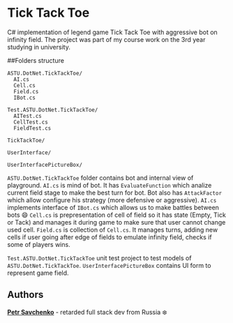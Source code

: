 # Tick Tack Toe

C# implementation of legend game Tick Tack Toe with aggressive bot on infinity field. The project was part of my course work on the 3rd year studying in university.

##Folders structure

```
ASTU.DotNet.TickTackToe/
  AI.cs
  Cell.cs
  Field.cs
  IBot.cs

Test.ASTU.DotNet.TickTackToe/
  AITest.cs
  CellTest.cs
  FieldTest.cs

TickTackToe/

UserInterface/

UserInterfacePictureBox/
```

`ASTU.DotNet.TickTackToe` folder contains bot and internal view of playground. 
`AI.cs` is mind of bot. It has `EvaluateFunction` which analize current field stage to make the best turn for bot. Bot also has `AttackFactor` which allow configure his strategy (more defensive or aggressive). 
`AI.cs` implements interface of `IBot.cs` which allows us to make battles between bots :smile:
`Cell.cs` is prepresentation of cell of field so it has state (Empty, Tick or Tack) and manages it during game to make sure that user cannot change used cell.
`Field.cs` is collection of `Cell.cs`. It manages turns, adding new cells if user going after edge of fields to emulate infinity field, checks if some of players wins.

`Test.ASTU.DotNet.TickTackToe` unit test project to test models of `ASTU.DotNet.TickTackToe`. `UserInterfacePictureBox` contains UI form to represent game field.

## Authors

[**Petr Savchenko**](http://petrsavchenko.ru) - retarded full stack dev from Russia :snowflake: